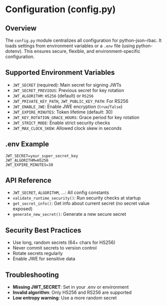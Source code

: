 # Configuration (config.py)

## Overview

The `config.py` module centralizes all configuration for python-json-rbac. It loads settings from environment variables or a `.env` file (using python-dotenv). This ensures secure, flexible, and environment-specific configuration.

## Supported Environment Variables

- `JWT_SECRET` (required): Main secret for signing JWTs
- `JWT_SECRET_PREVIOUS`: Previous secret for key rotation
- `JWT_ALGORITHM`: `HS256` (default) or `RS256`
- `JWT_PRIVATE_KEY_PATH`, `JWT_PUBLIC_KEY_PATH`: For RS256
- `JWT_ENABLE_JWE`: Enable JWE encryption (`true`/`false`)
- `JWT_EXPIRE_MINUTES`: Token lifetime (default: 30)
- `JWT_KEY_ROTATION_GRACE_HOURS`: Grace period for key rotation
- `JWT_STRICT_MODE`: Enable strict security checks
- `JWT_MAX_CLOCK_SKEW`: Allowed clock skew in seconds

## .env Example

```env
JWT_SECRET=your_super_secret_key
JWT_ALGORITHM=HS256
JWT_EXPIRE_MINUTES=30
```

## API Reference

- `JWT_SECRET`, `ALGORITHM`, ...: All config constants
- `validate_runtime_security()`: Run security checks at startup
- `get_secret_info()`: Get info about current secret (no secret value exposed)
- `generate_new_secret()`: Generate a new secure secret

## Security Best Practices

- Use long, random secrets (64+ chars for HS256)
- Never commit secrets to version control
- Rotate secrets regularly
- Enable JWE for sensitive data

## Troubleshooting

- **Missing JWT_SECRET**: Set in your .env or environment
- **Invalid algorithm**: Only HS256 and RS256 are supported
- **Low entropy warning**: Use a more random secret
